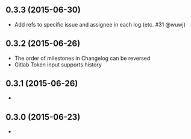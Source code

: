 ## 0.3.3 (2015-06-30)
  - Add refs to specific issue and assignee in each log.(etc. #31 @wuwj)

## 0.3.2 (2015-06-26)
  - The order of milestones in Changelog can be reversed
  - Gitlab Token input supports history

## 0.3.1 (2015-06-26)
  - 

## 0.3.0 (2015-06-23)
  - 

